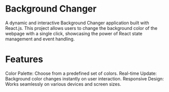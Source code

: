 # Background Changer
A dynamic and interactive Background Changer application built with React.js. This project allows users to change the background color of the webpage with a single click, showcasing the power of React state management and event handling.

# Features
Color Palette: Choose from a predefined set of colors.
Real-time Update: Background color changes instantly on user interaction.
Responsive Design: Works seamlessly on various devices and screen sizes.

